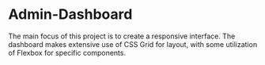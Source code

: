 # Admin-Dashboard

The main focus of this project is to create a responsive interface. The dashboard makes extensive use of CSS Grid for layout, with some utilization of Flexbox for specific components.